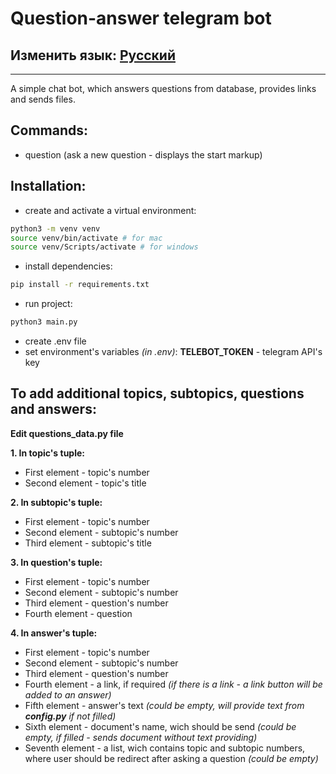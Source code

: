 # Question-answer telegram bot
## Изменить язык: [Русский](README.md)
***
A simple chat bot, which answers questions from database, provides links and sends files.

## Commands:
- question (ask a new question - displays the start markup)

## Installation:
- create and activate a virtual environment:
```sh
python3 -m venv venv
source venv/bin/activate # for mac
source venv/Scripts/activate # for windows
```
- install dependencies:
```sh
pip install -r requirements.txt
```
- run project:
```sh
python3 main.py
```
- create .env file
- set environment's variables _(in .env)_:
**TELEBOT_TOKEN** - telegram API's key

## To add additional topics, subtopics, questions and answers:
**Edit questions_data.py file**

**1. In topic's tuple:**
- First element - topic's number
- Second element - topic's title

**2. In subtopic's tuple:**
- First element - topic's number
- Second element - subtopic's number
- Third element - subtopic's title

**3. In question's tuple:**
- First element - topic's number
- Second element - subtopic's number
- Third element - question's number
- Fourth element - question

**4. In answer's tuple:**
- First element - topic's number
- Second element - subtopic's number
- Third element - question's number
- Fourth element - a link, if required _(if there is a link - a link button will be added to an answer)_
- Fifth element - answer's text _(could be empty, will provide text from **config.py** if not filled)_
- Sixth element - document's name, wich should be send _(could be empty, if filled - sends document without text providing)_
- Seventh element - a list, wich contains topic and subtopic numbers, where user should be redirect after asking a question _(could be empty)_